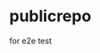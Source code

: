 # publicrepo
for e2e test









































































































































































































































































































































































































































































































































































































































































































































































































































































































































































































































































































































































































































































































































































































































































































































































































































































































































































































































































































































































































































































































































































































































































































































































































































































































































































































































































































































































































































































































































































































































































































































































